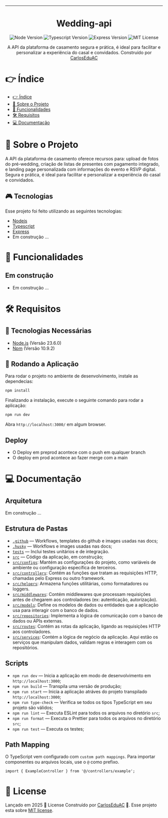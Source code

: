 <div align="center">

<!-- Titulo do projeto -->
<!-- Add image logo -->

___________________________________________________

# Wedding-api

<!-- Informações visuais do projeto -->
![Node Version][node-version]
![Typescript Version][typescript-version]
![Express Version][express-version]
![MIT License][license]

<!-- Breve descrição sobre o projeto -->

A API da plataforma de casamento segura e prática, é ideal para facilitar e personalizar a experiência do casal e convidados. Construído por [CarlosEduAC](https://github.com/CarlosEduAC)

</div>

<!-- Tabela de conteúdo do projeto -->

# 👉 Índice

- [👉 Índice](#-índice)
- [📖 Sobre o Projeto](#-sobre-o-projeto)
- [🧮 Funcionalidades](#-funcionalidades)
- [🛠️  Requisitos](#️-requisitos)
- [💻 Documentação](#-documentação)

# 📝 Sobre o Projeto

A API da plataforma de casamento oferece recursos para: upload de fotos do pré-wedding, criação de listas de presentes com pagamento integrado, e landing page personalizada com informações do evento e RSVP digital. Segura e prática, é ideal para facilitar e personalizar a experiência do casal e convidados.

## 🎮 Tecnologias

Esse projeto foi feito utilizando as seguintes tecnologias:

- [Nodejs](https://nodejs.org/)
- [Typescript](https://www.typescriptlang.org/)
- [Express](https://expressjs.com/)
- Em construção ...

# 🧮 Funcionalidades

## Em construção

- Em construção ...

# 🛠️ Requisitos

## 🔧 Tecnologias Necessárias

- [Node.js](https://nodejs.org/en) (Versão 23.6.0)
- [Npm](https://classic.yarnpkg.com/en/docs/install#mac-stable) (Versão 10.9.2)

## 🚧 Rodando a Aplicação

Para rodar o projeto no ambiente de desenvolvimento, instale as dependecias:

```bash
npm install
```

Finalizando a instalação, execute o seguinte comando para rodar a aplicação:

```bash
npm run dev
```

Abra `http://localhost:3000/` em algum browser.

## Deploy

- O Deploy em preprod acontece com o push em qualquer branch
- O deploy em prod acontece ao fazer merge com a main

# 💻 Documentação

## Arquitetura

Em construção ...

## Estrutura de Pastas

- [`.github`](../.github) — Workflows, templates do github e images usadas nas docs;
- [`.husky`](../.husky) — Workflows e images usadas nas docs;
- [`tests`](../tests/) — Inclui testes unitários e de integração.
- [`src`](../src/) — Código da aplicação, em construção;
- [`src/configs`](../src/configs): Mantém as configurações do projeto, como variáveis de ambiente ou configuração específica de terceiros.
- [`src/controllers`](../src/controllers): Contém as funções que tratam as requisições HTTP, chamadas pelo Express ou outro framework.
- [`src/helpers`](../src/helpers): Armazena funções utilitárias, como formatadores ou loggers.
- [`src/middlewares`](../src/middlewares): Contém middlewares que processam requisições antes de chegarem aos controladores (ex: autenticação, autorização).
- [`src/models`](../src/models): Define os modelos de dados ou entidades que a aplicação usa para interagir com o banco de dados.
- [`src/repositories`](../src/repositories): Implementa a lógica de comunicação com o banco de dados ou APIs externas.
- [`src/routes`](../src/routes): Contém as rotas da aplicação, ligando as requisições HTTP aos controladores.
- [`src/services`](../src/services): Contém a lógica de negócio da aplicação. Aqui estão os serviços que manipulam dados, validam regras e interagem com os repositórios.

## Scripts

- `npm run dev` — Inicia a aplicação em modo de desenvolvimento em `http://localhost:3000`;
- `npm run build` — Transpila uma versão de produção;
- `npm run start` — Inicia a aplicação atráves do projeto transpilado `http://localhost:3000`;
- `npm run type-check` — Verifica se todos os tipos TypeScript em seu projeto são válidos;
- `npm run lint` — Executa ESLint para todos os arquivos no diretório `src`;
- `npm run format` — Executa o Prettier para todos os arquivos no diretório `src`;
- `npm run test` — Executa os testes;

## Path Mapping

O TypeScript vem configurado com `custom path mappings`. Para importar componentes ou arquivos locais, use o `@` como prefixo.

```tsx
import { ExampleController } from '@/controllers/example';
```

# 📕 License

Lançado em 2025 📕 License
Construído por [CarlosEduAC](https://github.com/CarlosEduAC) 🚀.
Esse projeto esta sobre [MIT license](./LICENSE).

<!-- Imagens usadas neste readme -->

[node-version]: <https://img.shields.io/badge/Version-20.16.0-417E38?logo=node.js>
[typescript-version]: <https://img.shields.io/badge/Version-5.5.0-3178C6?logo=typescript>
[express-version]: <https://img.shields.io/badge/Version-4.19.2-259DFF?logo=express>
[license]: <https://img.shields.io/badge/license-MIT-F28000>
